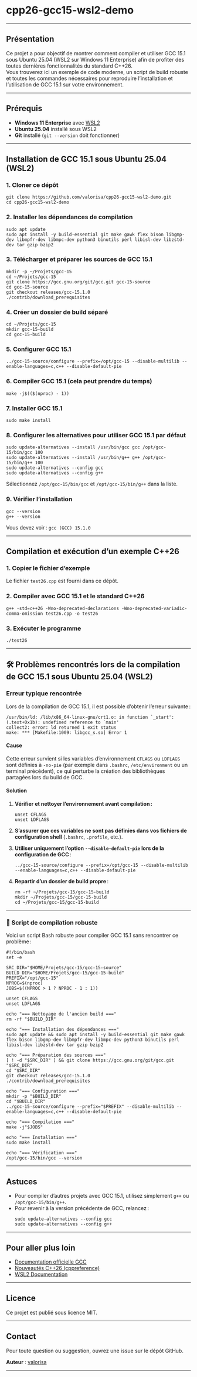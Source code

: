 # cpp26-gcc15-wsl2-demo

---

## Présentation

Ce projet a pour objectif de montrer comment compiler et utiliser GCC 15.1 sous Ubuntu 25.04 (WSL2 sur Windows 11 Enterprise) afin de profiter des toutes dernières fonctionnalités du standard C++26.  
Vous trouverez ici un exemple de code moderne, un script de build robuste et toutes les commandes nécessaires pour reproduire l’installation et l’utilisation de GCC 15.1 sur votre environnement.

---

## Prérequis

- **Windows 11 Enterprise** avec [WSL2](https://learn.microsoft.com/fr-fr/windows/wsl/install)
- **Ubuntu 25.04** installé sous WSL2
- **Git** installé (`git --version` doit fonctionner)

---

## Installation de GCC 15.1 sous Ubuntu 25.04 (WSL2)

### 1. Cloner ce dépôt

```
git clone https://github.com/valorisa/cpp26-gcc15-wsl2-demo.git
cd cpp26-gcc15-wsl2-demo
```

### 2. Installer les dépendances de compilation

```
sudo apt update
sudo apt install -y build-essential git make gawk flex bison libgmp-dev libmpfr-dev libmpc-dev python3 binutils perl libisl-dev libzstd-dev tar gzip bzip2
```

### 3. Télécharger et préparer les sources de GCC 15.1

```
mkdir -p ~/Projets/gcc-15
cd ~/Projets/gcc-15
git clone https://gcc.gnu.org/git/gcc.git gcc-15-source
cd gcc-15-source
git checkout releases/gcc-15.1.0
./contrib/download_prerequisites
```

### 4. Créer un dossier de build séparé

```
cd ~/Projets/gcc-15
mkdir gcc-15-build
cd gcc-15-build
```

### 5. Configurer GCC 15.1

```
../gcc-15-source/configure --prefix=/opt/gcc-15 --disable-multilib --enable-languages=c,c++ --disable-default-pie
```

### 6. Compiler GCC 15.1 (cela peut prendre du temps)

```
make -j$(($(nproc) - 1))
```

### 7. Installer GCC 15.1

```
sudo make install
```

### 8. Configurer les alternatives pour utiliser GCC 15.1 par défaut

```
sudo update-alternatives --install /usr/bin/gcc gcc /opt/gcc-15/bin/gcc 100
sudo update-alternatives --install /usr/bin/g++ g++ /opt/gcc-15/bin/g++ 100
sudo update-alternatives --config gcc
sudo update-alternatives --config g++
```
Sélectionnez `/opt/gcc-15/bin/gcc` et `/opt/gcc-15/bin/g++` dans la liste.

### 9. Vérifier l’installation

```
gcc --version
g++ --version
```
Vous devez voir : `gcc (GCC) 15.1.0`

---

## Compilation et exécution d’un exemple C++26

### 1. Copier le fichier d’exemple

Le fichier `test26.cpp` est fourni dans ce dépôt.

### 2. Compiler avec GCC 15.1 et le standard C++26

```
g++ -std=c++26 -Wno-deprecated-declarations -Wno-deprecated-variadic-comma-omission test26.cpp -o test26
```

### 3. Exécuter le programme

```
./test26
```

---

## 🛠️ Problèmes rencontrés lors de la compilation de GCC 15.1 sous Ubuntu 25.04 (WSL2)

### Erreur typique rencontrée

Lors de la compilation de GCC 15.1, il est possible d’obtenir l’erreur suivante :

```
/usr/bin/ld: /lib/x86_64-linux-gnu/crt1.o: in function `_start':
(.text+0x1b): undefined reference to `main'
collect2: error: ld returned 1 exit status
make: *** [Makefile:1009: libgcc_s.so] Error 1
```

#### **Cause**

Cette erreur survient si les variables d’environnement `CFLAGS` ou `LDFLAGS` sont définies à `-no-pie` (par exemple dans `.bashrc`, `/etc/environment` ou un terminal précédent), ce qui perturbe la création des bibliothèques partagées lors du build de GCC.

#### **Solution**

1. **Vérifier et nettoyer l’environnement avant compilation :**
   ```
   unset CFLAGS
   unset LDFLAGS
   ```

2. **S’assurer que ces variables ne sont pas définies dans vos fichiers de configuration shell** (`.bashrc`, `.profile`, etc.).

3. **Utiliser uniquement l’option `--disable-default-pie` lors de la configuration de GCC** :
   ```
   ../gcc-15-source/configure --prefix=/opt/gcc-15 --disable-multilib --enable-languages=c,c++ --disable-default-pie
   ```

4. **Repartir d’un dossier de build propre** :
   ```
   rm -rf ~/Projets/gcc-15/gcc-15-build
   mkdir ~/Projets/gcc-15/gcc-15-build
   cd ~/Projets/gcc-15/gcc-15-build
   ```

---

### 🚀 Script de compilation robuste

Voici un script Bash robuste pour compiler GCC 15.1 sans rencontrer ce problème :

```
#!/bin/bash
set -e

SRC_DIR="$HOME/Projets/gcc-15/gcc-15-source"
BUILD_DIR="$HOME/Projets/gcc-15/gcc-15-build"
PREFIX="/opt/gcc-15"
NPROC=$(nproc)
JOBS=$((NPROC > 1 ? NPROC - 1 : 1))

unset CFLAGS
unset LDFLAGS

echo "=== Nettoyage de l'ancien build ==="
rm -rf "$BUILD_DIR"

echo "=== Installation des dépendances ==="
sudo apt update && sudo apt install -y build-essential git make gawk flex bison libgmp-dev libmpfr-dev libmpc-dev python3 binutils perl libisl-dev libzstd-dev tar gzip bzip2

echo "=== Préparation des sources ==="
[ ! -d "$SRC_DIR" ] && git clone https://gcc.gnu.org/git/gcc.git "$SRC_DIR"
cd "$SRC_DIR"
git checkout releases/gcc-15.1.0
./contrib/download_prerequisites

echo "=== Configuration ==="
mkdir -p "$BUILD_DIR"
cd "$BUILD_DIR"
../gcc-15-source/configure --prefix="$PREFIX" --disable-multilib --enable-languages=c,c++ --disable-default-pie

echo "=== Compilation ==="
make -j"$JOBS"

echo "=== Installation ==="
sudo make install

echo "=== Vérification ==="
/opt/gcc-15/bin/gcc --version
```

---

## Astuces

- Pour compiler d’autres projets avec GCC 15.1, utilisez simplement `g++` ou `/opt/gcc-15/bin/g++`.
- Pour revenir à la version précédente de GCC, relancez :
  ```
  sudo update-alternatives --config gcc
  sudo update-alternatives --config g++
  ```

---

## Pour aller plus loin

- [Documentation officielle GCC](https://gcc.gnu.org/)
- [Nouveautés C++26 (cppreference)](https://en.cppreference.com/w/cpp/compiler_support/26)
- [WSL2 Documentation](https://learn.microsoft.com/fr-fr/windows/wsl/)

---

## Licence

Ce projet est publié sous licence MIT.

---

## Contact

Pour toute question ou suggestion, ouvrez une issue sur le dépôt GitHub.  

**Auteur** : [valorisa](https://github.com/valorisa)  

---
